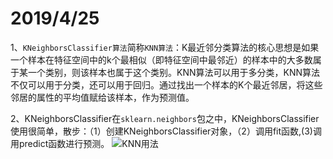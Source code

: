 2019/4/25
===========  
1、`KNeighborsClassifier算法`简称`KNN算法`：K最近邻分类算法的核心思想是如果一个样本在特征空间中的k个最相似（即特征空间中最邻近）的样本中的大多数属于某一个类别，则该样本也属于这个类别。KNN算法可以用于多分类，KNN算法不仅可以用于分类，还可以用于回归。通过找出一个样本的K个最近邻居，将这些邻居的属性的平均值赋给该样本，作为预测值。  

2、KNeighborsClassifier在`sklearn.neighbors`包之中，KNeighborsClassifier使用很简单，散步：（1）创建KNeighborsClassifier对象，（2）调用fit函数,(3)调用predict函数进行预测。
![KNN用法](https://blog.csdn.net/hjh00/article/details/63808075)


